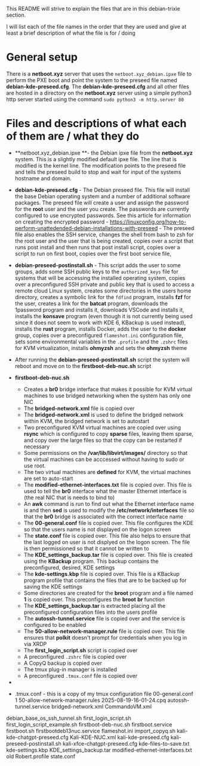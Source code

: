 This README will strive to explain the files that are in this debian-trixie section.

I will list each of the file names in the order that they are used and give at least a brief description of what the file is for / doing

# General setup

There is a **netboot.xyz** server that uses the `netboot.xyz_debian.ipxe` file to perform the PXE boot and point the system to the preseed file named **debian-kde-preseed.cfg**. The **debian-kde-preseed.cfg** and all other files are hosted in a directory on the **netboot.xyz** server using a simple python3 http server started using the command `sudo python3 -m http.server 80`

# Files and descriptions of what each of them are / what they do

- **netboot.xyz_debian.ipxe **- the Debian ipxe file from the **netboot.xyz** system. This is a slightly modified default ipxe file. The line that is modified is the kernel line. The modification points to the preseed file and tells the preseed build to stop and wait for input of the systems hostname and domain.
- **debian-kde-preseed.cfg** - The Debian preseed file. This file will install the base Debian operating system and a number of additional software packages. The preseed file will create a user and assign the password for the **root** user and the user you create. The passwords are currently configured to use encrypted passwords. See this article for information on creating the encrypted password - https://linuxconfig.org/how-to-perform-unattedended-debian-installations-with-preseed - The preseed file also enables the SSH service, changes the shell from bash to zsh for the root user and the user that is being created, copies over a script that runs post install and then runs that post install script, copies over a script to run on first boot, copies over the first boot service file, 
- **debian-preseed-postinstall.sh** - This script adds the user to some groups, adds some SSH public keys to the `authorized_keys` file for systems that will be accessing the installed operating system, copies over a preconfigured SSH private and public key that is used to access a remote cloud Linux system, creates some directories in the users home directory, creates a symbolic link for the `fdfind` program, installs **fzf** for the user, creates a link for the **batcat** program, downloads the 1password program and installs it, downloads VSCode and installs it, installs the **konsave** program (even though it is not currently being used since it does not seem to work with KDE 6, KBackup is used instead), installs the **rust** program, installs Docker, adds the user to the **docker** group, copies over a preconfigured `flameshot.ini` configuration file, sets some environmental variables in the `.profile` and the `.zshrc` files for KVM virtualization, installs **ohmyzsh** and sets the **ohmyzsh** theme
- After running the **debian-preseed-postinstall.sh** script the system will reboot and move on to the **firstboot-deb-nuc.sh** script
- **firstboot-deb-nuc.sh**
  - Creates a **br0** bridge interface that makes it possible for KVM virtual machines to use bridged networking when the system has only one NIC
  - The **bridged-network.xml** file is copied over
  - The **bridged-network.xml** is used to define the bridged network within KVM, the bridged network is set to autostart
  - Two preconfigured KVM virtual machines are copied over using **rsync** which is configured to copy **sparse** files, leaving them sparse, and copy over the large files so that the copy can be restarted if necessary
  - Some permissions on the **/var/lib/libvirt/images/** directory so that the virtual machines can be acccessed without having to sudo or use root.
  - The two virtual machines are **defined** for KVM, the virtual machines are set to auto-start
  - The **modified-ethernet-interfaces.txt** file is copied over. This file is used to tell the **br0** interface what the master Ethernet interface is (the real NIC that is needs to bind to)
  - An **awk** command is run to find out what the Ethernet interface name is and then **sed** is used to modify the **/etc/network/interfaces** file so that the **br0** bridge is associated with the correct interface name
  - The **00-general.conf** file is copied over. This file configures the KDE so that the users name is not displayed on the logon screen
  - The **state.conf** file is copied over. This file also helps to ensure that the last logged on user is not displyed on the logon screen. The file is then permissioned so that it cannot be written to
  - The **KDE_settings_backup.tar** file is copied over. This file is created using the **KBackup** program. This backup contains the preconfigured, desired, KDE settings
  - The **kde-settings.kbp** file is copied over. This file is a KBackup program profile that contains the files that are to be backed up for saving the KDE settings
  - Some directories are created for the **broot** program and a file named **1** is copied over. This preconfigures the **broot** **br** function
  - The **KDE_settings_backup.tar** is extracted placing all the preconfigured configuration files into the users profile
  - The **autossh-tunnel.service** file is copied over and the service is configured to be enabled
  - The **50-allow-network-manager.rule** file is copied over. This file ensures that **polkit** doesn't prompt for credentials when you log in via XRDP
  - The **first_login_script.sh** script is copied over
  - A preconfigured `.zshrc` file is copied over
  - A CopyQ backup is copied over
  - The tmux plug-in manager is installed
  - A preconfigured `.tmux.conf` file is copied over
- 

 
 - .tmux.conf - this is a copy of my tmux configuration file
00-general.conf
1
50-allow-network-manager.rules
2025-08-19-16-01-24.cpq
autossh-tunnel.service
bridged-network.xml
CommandoVM.xml


debian_base_os_ssh_tunnel.sh
first_login_script.sh
first_login_script_example.sh
firstboot-deb-nuc.sh
firstboot.service
firstboot.sh
firstbootdeb13nuc.service
flameshot.ini
import_copyq.sh
kali-kde-chatgpt-preseed.cfg
Kali-KDE-NUC.xml
kali-kde-preseed.cfg
kali-preseed-postinstall.sh
kali-xfce-chatgpt-preseed.cfg
kde-files-to-save.txt
kde-settings.kbp
KDE_settings_backup.tar
modified-ethernet-interfaces.txt
old
Robert.profile
state.conf
